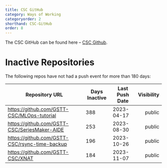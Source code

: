 ```yaml
---
title: CSC GitHub
category: Ways of Working
categoryorder: 2
shorthand: CSC-GitHub
order: 8
---
```


The CSC GitHub can be found here – <a href="https://github.com/GSTT-CSC/">CSC Github</a>.

# Inactive Repositories

The following repos have not had a push event for more than 180 days:

| Repository URL | Days Inactive | Last Push Date | Visibility |
| --- | --- | --- | ---: |
| https://github.com/GSTT-CSC/MLOps-tutorial | 388 | 2023-04-17 | public |
| https://github.com/GSTT-CSC/SeriesMaker-AIDE | 253 | 2023-08-30 | public |
| https://github.com/GSTT-CSC/rsync-time-backup | 196 | 2023-10-26 | public |
| https://github.com/GSTT-CSC/XNAT | 184 | 2023-11-07 | public |
